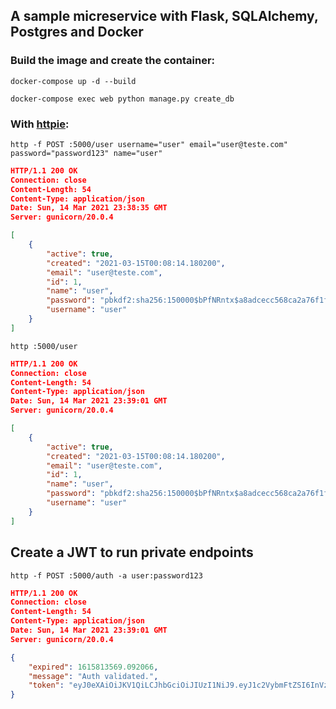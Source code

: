 ## A sample micreservice with Flask, SQLAlchemy, Postgres and Docker


### Build the image and create the container:

``` shell
docker-compose up -d --build
```

``` shell
docker-compose exec web python manage.py create_db
```

### With [httpie](https://httpie.io/):

``` shell
http -f POST :5000/user username="user" email="user@teste.com" password="password123" name="user"
```

``` json
HTTP/1.1 200 OK
Connection: close
Content-Length: 54
Content-Type: application/json
Date: Sun, 14 Mar 2021 23:38:35 GMT
Server: gunicorn/20.0.4

[
    {
        "active": true,
        "created": "2021-03-15T00:08:14.180200",
        "email": "user@teste.com",
        "id": 1,
        "name": "user",
        "password": "pbkdf2:sha256:150000$bPfNRntx$a8adcecc568ca2a76f1f40a51040d45d54161f794232d764a373987a62e5837e",
        "username": "user"
    }
]

```


``` shell
http :5000/user
```

``` json
HTTP/1.1 200 OK
Connection: close
Content-Length: 54
Content-Type: application/json
Date: Sun, 14 Mar 2021 23:39:01 GMT
Server: gunicorn/20.0.4

[
    {
        "active": true,
        "created": "2021-03-15T00:08:14.180200",
        "email": "user@teste.com",
        "id": 1,
        "name": "user",
        "password": "pbkdf2:sha256:150000$bPfNRntx$a8adcecc568ca2a76f1f40a51040d45d54161f794232d764a373987a62e5837e",
        "username": "user"
    }
]
```

## Create a JWT to run private endpoints

``` shell
http -f POST :5000/auth -a user:password123
```


``` json
HTTP/1.1 200 OK
Connection: close
Content-Length: 54
Content-Type: application/json
Date: Sun, 14 Mar 2021 23:39:01 GMT
Server: gunicorn/20.0.4

{
    "expired": 1615813569.092066,
    "message": "Auth validated.",
    "token": "eyJ0eXAiOiJKV1QiLCJhbGciOiJIUzI1NiJ9.eyJ1c2VybmFtZSI6InVzZXIiLCJleHBpcmVkIjoxNjE1ODEzNTY5LjA5MjA2Nn0.1Y0P40QycZs6HpdkYSp3d2ZKArJLjGELno1vmkqb44U"
}
```
